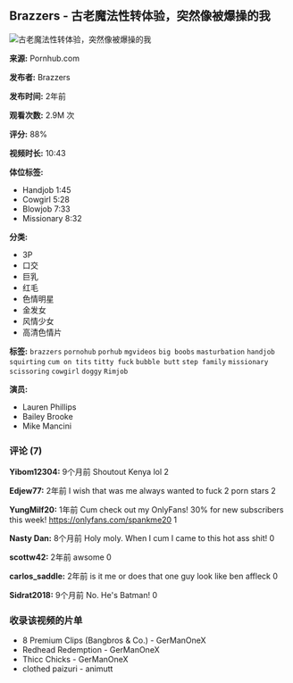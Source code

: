 ## Brazzers - 古老魔法性转体验，突然像被爆操的我

![古老魔法性转体验，突然像被爆操的我](https://ei.phncdn.com/videos/202205/27/408863691/original/(m=q57KIPXbeaAaGwObaaaa)(mh=CHv__oTOzi6Rbvc7)0.jpg)

**来源:** Pornhub.com

**发布者:** Brazzers

**发布时间:** 2年前

**观看次数:** 2.9M 次

**评分:** 88%

**视频时长:** 10:43

**体位标签:**
* Handjob 1:45
* Cowgirl 5:28
* Blowjob 7:33
* Missionary 8:32

**分类:**
* 3P
* 口交
* 巨乳
* 红毛
* 色情明星
* 金发女
* 风情少女
* 高清色情片

**标签:**
`brazzers` `pornohub` `porhub` `mgvideos` `big boobs` `masturbation` `handjob` `squirting` `cum on tits` `titty fuck` `bubble butt` `step family` `missionary` `scissoring` `cowgirl` `doggy` `Rimjob`

**演员:**
* Lauren Phillips
* Bailey Brooke
* Mike Mancini

### 评论 (7)

**Yibom12304:** 9个月前
Shoutout Kenya lol
2

**Edjew77:** 2年前
I wish that was me always wanted to fuck 2 porn stars
2

**YungMilf20:** 1年前
Cum check out my OnlyFans! 30% for new subscribers this week! https://onlyfans.com/spankme20
1

**Nasty Dan:** 8个月前
Holy moly. When I cum I came to this hot ass shit!
0

**scottw42:** 2年前
awsome
0

**carlos_saddle:** 2年前
is it me or does that one guy look like ben affleck
0

**Sidrat2018:** 9个月前
No. He's Batman!
0

### 收录该视频的片单

*   8 Premium Clips (Bangbros & Co.) - GerManOneX
*   Redhead Redemption - GerManOneX
*   Thicc Chicks - GerManOneX
*   clothed paizuri - animutt
